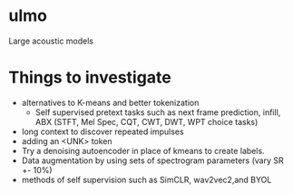 # ulmo
Large acoustic models

# Things to investigate
- alternatives to K-means and better tokenization
  - Self supervised pretext tasks such as next frame prediction, infill, ABX (STFT, Mel Spec, CQT, CWT, DWT, WPT choice tasks)
- long context to discover repeated impulses
- adding an \<UNK\> token 
- Try a denoising autoencoder in place of kmeans to create labels.
- Data augmentation by using sets of spectrogram parameters (vary SR +- 10%)
- methods of self supervision such as SimCLR, wav2vec2,and BYOL

